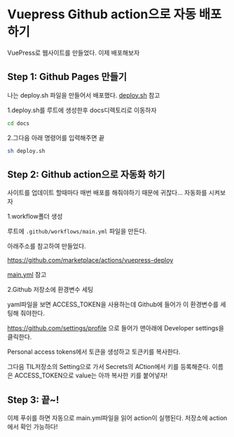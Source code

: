 # Vuepress Github action으로 자동 배포하기

VuePress로 웹사이트를 만들었다. 이제 배포해보자

## Step 1: Github Pages 만들기

나는 deploy.sh 파일을 만들어서 배포했다.
[deploy.sh](https://github.com/ptq124/TIL/blob/main/docs/deploy.sh) 참고

1.deploy.sh를 루트에 생성한후 docs디렉토리로 이동하자

```bash
cd docs
```

2.그다음 아래 명령어를 입력해주면 끝

```bash
sh deploy.sh
```

## Step 2: Github action으로 자동화 하기

사이트를 업데이트 할때마다 매번 배포를 해줘야하기 때문에 귀찮다... 자동화를 시켜보자

1.workflow폴더 생성

루트에 `.github/workflows/main.yml` 파일을 만든다.

아래주소를 참고하여 만들었다.

https://github.com/marketplace/actions/vuepress-deploy

[main.yml](https://github.com/ptq124/TIL/blob/main/.github/workflows/main.yml) 참고

2.Github 저장소에 환경변수 세팅

yaml파일을 보면 ACCESS_TOKEN을 사용하는데 Github에 들어가 이 환경변수를 세팅해 줘야한다.

https://github.com/settings/profile 으로 들어가 맨아래에 Developer settings을 클릭한다.

Personal access tokens에서 토큰을 생성하고 토큰키를 복사한다.

그다음 TIL저장소의 Setting으로 가서 Secrets의 ACtion에서 키를 등록해준다. 이름은 ACCESS_TOKEN으로 value는 아까 복사한 키를 붙어넣자!

## Step 3: 끝~!

이제 푸쉬를 하면 자동으로 main.yml파일을 읽어 action이 실행된다. 저장소에 action에서 확인 가능하다!
